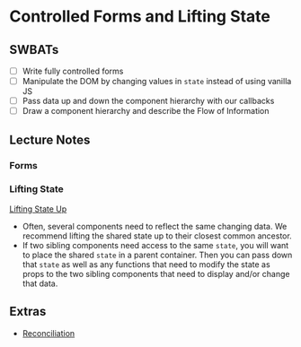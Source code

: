 Controlled Forms and Lifting State
======================

## SWBATs

- [ ] Write fully controlled forms
- [ ] Manipulate the DOM by changing values in `state` instead of using vanilla JS
- [ ] Pass data up and down the component hierarchy with our callbacks
- [ ] Draw a component hierarchy and describe the Flow of Information

## Lecture Notes

### Forms


### Lifting State

[Lifting State Up](https://reactjs.org/docs/lifting-state-up.html)
- Often, several components need to reflect the same changing data. We recommend lifting the shared state up to their closest common ancestor.
- If two sibling components need access to the same `state`, you will want to place the shared `state` in a parent container. Then you can pass down that `state` as well as any functions that need to modify the state as props to the two sibling components that need to display and/or change that data.

## Extras

- [Reconciliation](https://reactjs.org/docs/reconciliation.html)
